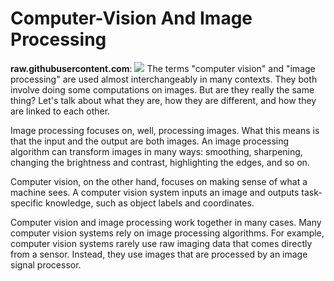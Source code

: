 # Computer-Vision And Image Processing
**raw.githubusercontent.com**:
<img src="https://www.google.com/search?q=computer+vision+and+image+processing&rlz=1C1CHBF_enIN869IN869&sxsrf=ALeKk02HwlJZ9hpbup34sTe4B_vV7Jo2wQ:1596529498894&source=lnms&tbm=isch&sa=X&ved=2ahUKEwi3mZ7tj4HrAhVz73MBHdLDDdMQ_AUoAXoECAwQAw&biw=1536&bih=722#imgrc=HBQEiCHfYrta-M">
The terms "computer vision" and "image processing" are used almost interchangeably in many contexts. They both involve doing some computations on images. But are they really the same thing? Let's talk about what they are, how they are different, and how they are linked to each other.


Image processing focuses on, well, processing images. What this means is that the input and the output are both images. An image processing algorithm can transform images in many ways: smoothing, sharpening, changing the brightness and contrast, highlighting the edges, and so on.

Computer vision, on the other hand, focuses on making sense of what a machine sees. A computer vision system inputs an image and outputs task-specific knowledge, such as object labels and coordinates.

Computer vision and image processing work together in many cases. Many computer vision systems rely on image processing algorithms. For example, computer vision systems rarely use raw imaging data that comes directly from a sensor. Instead, they use images that are processed by an image signal processor.

